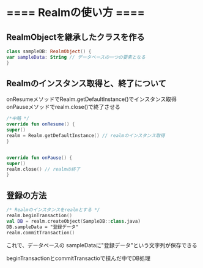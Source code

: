 # ==== Realmの使い方 ====
##  RealmObjectを継承したクラスを作る

```sampleDB.kt
class sampleDB: RealmObject() {
var sampleData: String // データベースの一つの要素となる
}
```

## Realmのインスタンス取得と、終了について
onResumeメソッドでRealm.getDefaultInstance()でインスタンス取得
onPauseメソッドでrealm.close()で終了させる


```SampleActivity.kt
/*中略 */
override fun onResume() {
super()
realm = Realm.getDefaultInstance() // realmのインスタンス取得
}


override fun onPause() {
super()
realm.close() // realmの終了
}
```


## 登録の方法

```sample.kt
/* Realmのインスタンスをrealmとする */
realm.beginTransaction()
val DB = realm.createObject(SampleDB::class.java)
DB.sampleData = "登録データ"
realm.commitTransaction()
```

これで、データベースの
sampleDataに"登録データ"という文字列が保存できる

beginTransactionとcommitTransactioで挟んだ中でDB処理


